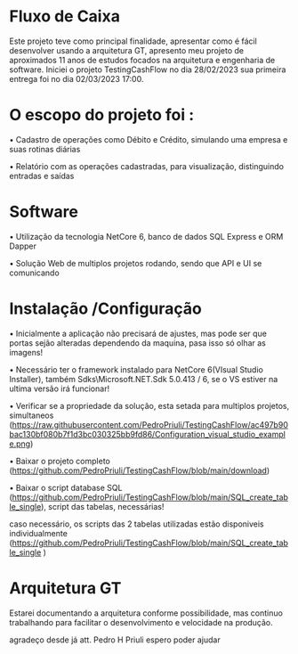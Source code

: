 # Fluxo de Caixa


Este projeto teve como principal finalidade, apresentar como é fácil desenvolver usando a arquitetura GT, apresento meu projeto de aproximados 11 anos de estudos focados na arquitetura e engenharia de software.
Iniciei o projeto TestingCashFlow no dia 28/02/2023 sua primeira entrega foi no dia 02/03/2023 17:00.

# O escopo do projeto foi :

• Cadastro de operações como Débito e Crédito, simulando uma empresa e suas rotinas diárias

• Relatório com as operações cadastradas, para visualização, distinguindo entradas e saídas

# Software

• Utilização da tecnologia NetCore 6, banco de dados SQL Express e ORM Dapper

• Solução Web de multiplos projetos rodando, sendo que API e UI se comunicando 

# Instalação /Configuração

• Inicialmente a aplicação não precisará de ajustes, mas pode ser que portas sejão alteradas dependendo da maquina, pasa isso só olhar as imagens!

• Necessário ter o framework instalado para NetCore 6(VIsual Studio Installer), também Sdks\Microsoft.NET.Sdk 5.0.413 / 6, se o VS estiver na ultima versão irá funcionar!

• Verificar se a propriedade da solução, esta setada para multiplos projetos, simultaneos (https://raw.githubusercontent.com/PedroPriuli/TestingCashFlow/ac497b90bac130bf080b7f1d3bc030325bb9fd86/Configuration_visual_studio_example.png)

• Baixar o projeto completo (https://github.com/PedroPriuli/TestingCashFlow/blob/main/download) 

• Baixar o script database SQL (https://github.com/PedroPriuli/TestingCashFlow/blob/main/SQL_create_table_single), script das tabelas, necessárias!

caso necessário, os scripts das 2 tabelas utilizadas estão disponiveis individualmente (https://github.com/PedroPriuli/TestingCashFlow/blob/main/SQL_create_table_single )

# Arquitetura GT


Estarei documentando a arquitetura conforme possibilidade, mas continuo trabalhando para facilitar o desenvolvimento e velocidade na produção.

agradeço desde já
att. Pedro H Priuli
espero poder ajudar

